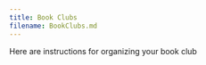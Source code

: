 ```yaml
---
title: Book Clubs
filename: BookClubs.md
--- 
```


Here are instructions for organizing your book club
